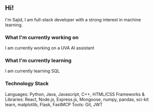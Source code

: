 ## Hi!
I'm Sajid, I am full-stack developer with a strong interest in machine learning. 

### What I'm currently working on
I am currently working on a UVA AI assistant

### What I'm currently learning
I am currently learning SQL

### Technology Stack
Languages: Python, Java, Javascript, C++, HTML/CSS
Frameworks & Libraries: React, Node.js, Express.js, Mongoose, numpy, pandas, sci-kit learn, matplotlib, Flask, FastMCP
Tools: Git, JWT

